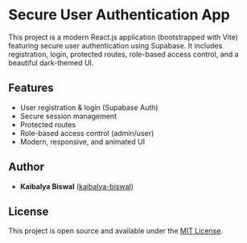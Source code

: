 
# Secure User Authentication App

This project is a modern React.js application (bootstrapped with Vite) featuring secure user authentication using Supabase. It includes registration, login, protected routes, role-based access control, and a beautiful dark-themed UI.

## Features
- User registration & login (Supabase Auth)
- Secure session management
- Protected routes
- Role-based access control (admin/user)
- Modern, responsive, and animated UI

## Author
- **Kaibalya Biswal** ([kaibalya-biswal](https://github.com/kaibalya-biswal))

## License
This project is open source and available under the [MIT License](LICENSE).
